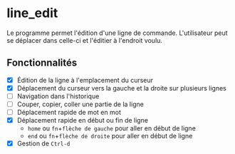 # line_edit

Le programme permet l'édition d'une ligne de commande. L'utilisateur peut se déplacer dans celle-ci et l'éditier à l'endroit voulu.

## Fonctionnalités

- [x] Édition de la ligne à l'emplacement du curseur
- [x] Déplacement du curseur vers la gauche et la droite sur plusieurs lignes
- [ ] Navigation dans l'historique
- [ ] Couper, copier, coller une partie de la ligne
- [ ] Déplacement rapide de mot en mot
- [x] Déplacement rapide en début ou fin de ligne
	+ `home` ou `fn`+`flèche de gauche` pour aller en début de ligne
	+ `end` ou `fn`+`flèche de droite` pour aller en début de ligne
- [x] Gestion de `Ctrl-d`
